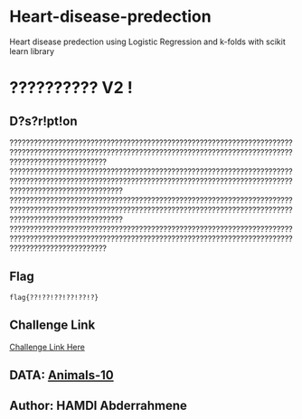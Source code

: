 # Heart-disease-predection
Heart disease predection using Logistic Regression and k-folds with scikit learn library 


# ?????????? V2 !

## D?s?r!pt!on
???????????????????????????????????????????????????????????????????????????????????????????????????????????????????????????????????????????????????????????????????? ????????????????????????????????????????????????????????????????????????????????????????????????????????????????????????????????????????????????????????????????????????
????????????????????????????????????????????????????????????????????????????????????????????????????????????????????????????????????????????????????????????????????????
????????????????????????????????????????????????????????????????????????????????????????????????????????????????????????????????????????????????????????????????????


## Flag
`flag{??!??!??!??!??!?}`

## Challenge Link
[Challenge Link Here](https://drive.google.com/drive/folders/1qPLy6RFYEIfI9daTDcbZ8g3DfznnGo1q?usp=sharing)

## DATA: [Animals-10](https://www.kaggle.com/datasets/alessiocorrado99/animals10/)



## Author: HAMDI Abderrahmene





